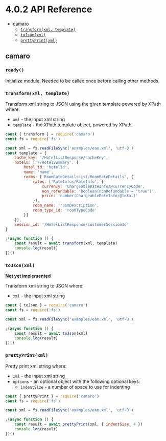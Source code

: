 # 4.0.2 API Reference

- [camaro](#camaro)
  - [`transform(xml, template)`](#transformxml-template)
  - [`toJson(xml)`](#tojsonxml)
  - [`prettyPrint(xml)`](#prettyprintxml)

## camaro

### `ready()`

Initialize module. Needed to be called once before calling other methods.

### `transform(xml, template)`

Transform xml string to JSON using the given template powered by XPath where:
- `xml` - the input xml string
- `template` - the XPath template object, powered by XPath.

```js
const { transform } = require('camaro')
const fs = require('fs')

const xml = fs.readFileSync('examples/ean.xml', 'utf-8')
const template = {
    cache_key: '/HotelListResponse/cacheKey',
    hotels: ['//HotelSummary', {
        hotel_id: 'hotelId',
        name: 'name',
        rooms: ['RoomRateDetailsList/RoomRateDetails', {
            rates: ['RateInfos/RateInfo', {
                currency: 'ChargeableRateInfo/@currencyCode',
                non_refundable: 'boolean(nonRefundable = "true")',
                price: 'number(ChargeableRateInfo/@total)'
            }],
            room_name: 'roomDescription',
            room_type_id: 'roomTypeCode'
        }]
    }],
    session_id: '/HotelListResponse/customerSessionId'
}

;(async function () {
    const result = await transform(xml, template)
    console.log(result)
})()
```

### `toJson(xml)`

**Not yet implemented**

Transform xml string to JSON where:
- `xml` - the input xml string

```js
const { toJson } = require('camaro')
const fs = require('fs')

const xml = fs.readFileSync('examples/ean.xml', 'utf-8')

;(async function () {
    const result = await toJson(xml)
    console.log(result)
})()
```

### `prettyPrint(xml)`

Pretty print xml string where:
- `xml` - the input xml string
- `options` - an optional object with the following optional keys:
    - `indentSize` - a number of space to use for indenting

```js
const { prettyPrint } = require('camaro')
const fs = require('fs')

const xml = fs.readFileSync('examples/ean.xml', 'utf-8')

;(async function () {
    const result = await prettyPrint(xml, { indentSize: 4 })
    console.log(result)
})()
```
